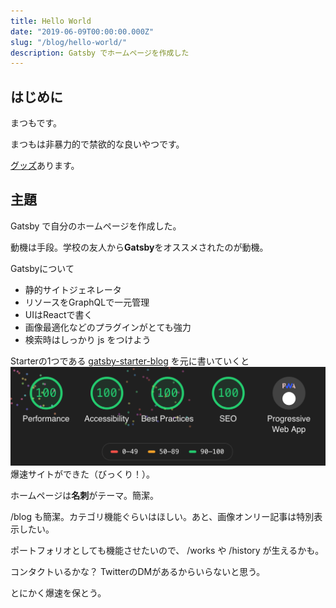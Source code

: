 ```yaml
---
title: Hello World
date: "2019-06-09T00:00:00.000Z"
slug: "/blog/hello-world/"
description: Gatsby でホームページを作成した
---
```


## はじめに
まつもです。

まつもは非暴力的で禁欲的な良いやつです。

[グッズ](https://suzuri.jp/m47ch4n)あります。

## 主題
Gatsby で自分のホームページを作成した。

動機は手段。学校の友人から**Gatsby**をオススメされたのが動機。

Gatsbyについて
- 静的サイトジェネレータ
- リソースをGraphQLで一元管理
- UIはReactで書く
- 画像最適化などのプラグインがとても強力
- 検索時はしっかり js をつけよう

Starterの1つである
[gatsby-starter-blog](https://www.gatsbyjs.org/starters/gatsbyjs/gatsby-starter-blog/)
を元に書いていくと
![score](./score.png)
爆速サイトができた（びっくり！）。

ホームページは**名刺**がテーマ。簡潔。

/blog も簡潔。カテゴリ機能ぐらいはほしい。あと、画像オンリー記事は特別表示したい。

ポートフォリオとしても機能させたいので、 /works や /history が生えるかも。

コンタクトいるかな？ TwitterのDMがあるからいらないと思う。

とにかく爆速を保とう。